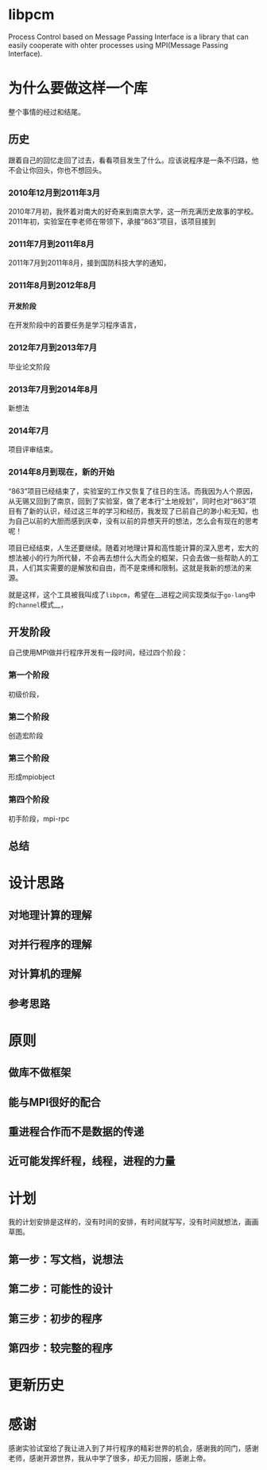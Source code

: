 libpcm
======

Process Control based on Message Passing Interface is a library that can easily cooperate with ohter processes using MPI(Message Passing Interface).

为什么要做这样一个库
====================
整个事情的经过和结尾。
## 历史
跟着自己的回忆走回了过去，看看项目发生了什么。应该说程序是一条不归路，他不会让你回头，你也不想回头。

### 2010年12月到2011年3月
2010年7月初，我怀着对南大的好奇来到南京大学，这一所充满历史故事的学校。
2011年初，实验室在李老师在带领下，承接“863”项目，该项目接到

### 2011年7月到2011年8月
2011年7月到2011年8月，接到国防科技大学的通知，

### 2011年8月到2012年8月
#### 开发阶段
在开发阶段中的首要任务是学习程序语言，

### 2012年7月到2013年7月
毕业论文阶段

### 2013年7月到2014年8月
新想法

### 2014年7月
项目评审结束。

### 2014年8月到现在，新的开始
“863”项目已经结束了，实验室的工作又恢复了往日的生活。而我因为人个原因，从无锡又回到了南京，回到了实验室，做了老本行“土地规划”，同时也对“863”项目有了新的认识，经过这三年的学习和经历，我发现了已前自己的渺小和无知，也为自己以前的大胆而感到庆幸，没有以前的异想天开的想法，怎么会有现在的思考呢！

项目已经结束，人生还要继续。随着对地理计算和高性能计算的深入思考，宏大的想法被小的行为所代替，不会再去想什么大而全的框架，只会去做一些帮助人的工具，人们其实需要的是解放和自由，而不是束缚和限制。这就是我新的想法的来源。

就是这样，这个工具被我叫成了`libpcm`，希望在__进程之间实现类似于`go-lang`中的`channel`模式__，

## 开发阶段
自己使用MPI做并行程序开发有一段时间，经过四个阶段：

### 第一个阶段
初级价段，

### 第二个阶段
创造宏阶段

### 第三个阶段
形成mpiobject

### 第四个阶段
初手阶段，mpi-rpc

## 总结

设计思路
========

## 对地理计算的理解

## 对并行程序的理解

## 对计算机的理解

## 参考思路

原则
====

## 做库不做框架
## 能与MPI很好的配合
## 重进程合作而不是数据的传递
## 近可能发挥纤程，线程，进程的力量

计划
====
我的计划安排是这样的，没有时间的安排，有时间就写写，没有时间就想法，画画草图。
## 第一步：写文档，说想法

## 第二步：可能性的设计
## 第三步：初步的程序
## 第四步：较完整的程序

更新历史
========

感谢
====

感谢实验试室给了我让进入到了并行程序的精彩世界的机会，感谢我的同门，感谢老师，感谢开源世界，我从中学了很多，却无力回报，感谢上帝。
